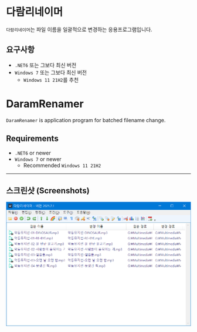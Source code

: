 ﻿# 다람리네이머
`다람리네이머`는 파일 이름을 일괄적으로 변경하는 응용프로그램입니다.

## 요구사항
- `.NET6` 또는 그보다 최신 버전
- `Windows 7` 또는 그보다 최신 버전
  - `Windows 11 21H2`를 추천

# DaramRenamer
`DaramRenamer` is application program for batched filename change.

## Requirements
- `.NET6` or newer
- `Windows 7` or newer
  - Recommended `Windows 11 21H2`


----
## 스크린샷 (Screenshots)
![Version 2021.7.1](DocumentResources/Main-2021.7.1.png)
